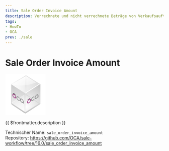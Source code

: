 ```yaml
---
title: Sale Order Invoice Amount
description: Verrechnete und nicht verrechnete Beträge von Verkaufsaufträgen anzeigen.
tags:
- HowTo
- OCA
prev: ./sale
---
```

# Sale Order Invoice Amount
![icon_oca_app](attachments/icon_oca_app.png)

{{ $frontmatter.description }}

Technischer Name: `sale_order_invoice_amount`\
Repository: <https://github.com/OCA/sale-workflow/tree/16.0/sale_order_invoice_amount>
